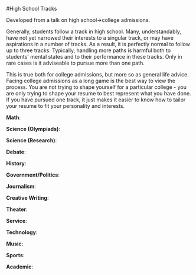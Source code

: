 #High School Tracks

Developed from a talk on high school->college admissions.

Generally, students follow a track in high school. Many, understandably, have not yet narrowed their interests to a singular track, or may have aspirations in a number of tracks. As a result, it is perfectly normal to follow up to three tracks. Typically, handling more paths is harmful both to students' mental states and to their performance in these tracks. Only in rare cases is it adviseable to pursue more than one path.

This is true both for college admissions, but more so as general life advice. Facing college admissions as a long game is the best way to view the process. You are not trying to shape yourself for a particular college - you are only trying to shape your resume to best represent what you have done. If you have pursued one track, it just makes it easier to know how to tailor your resume to fit your personality and interests.

**Math**: 

**Science (Olympiads)**:

**Science (Research)**:

**Debate**:

**History**:

**Government/Politics**:

**Journalism**:

**Creative Writing**:

**Theater**:

**Service**:

**Technology**:

**Music**:

**Sports**:

**Academic**:
